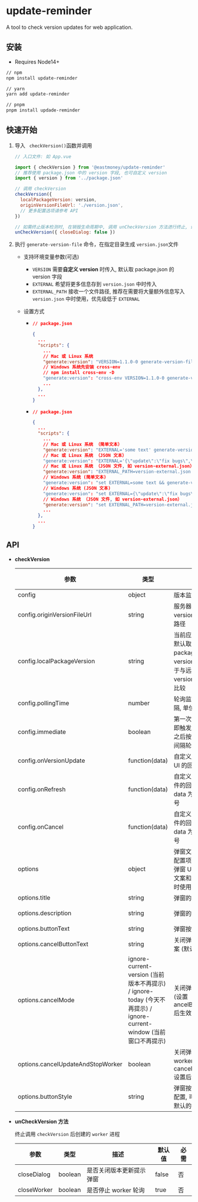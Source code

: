 # update-reminder

A tool to check version updates for web application.

## 安装

- Requires Node14+

```bash
// npm
npm install update-reminder

// yarn
yarn add update-reminder

// pnpm
pnpm install updade-reminder
```

## 快速开始

1. 导入 ` checkVersion()`函数并调用

   ```javascript
   // 入口文件: 如 App.vue

   import { checkVersion } from '@eastmoney/update-reminder'
   // 推荐使用 package.json 中的 version 字段, 也可自定义 version
   import { version } from '../package.json'

   // 调用 checkVersion
   checkVersion({
     localPackageVersion: version,
     originVersionFileUrl: './version.json',
     // 更多配置选项请参考 API
   })

   // 如需终止版本检测时, 在销毁生命周期中, 调用 unCheckVersion 方法进行终止, 详情参见 API
   unCheckVersion({ closeDialog: false })
   ```

2. 执行 `generate-version-file` 命令，在指定目录生成 `version.json`文件

   - 支持环境变量参数(可选)

     - `VERSION` 需要**自定义 version** 时传入, 默认取 package.json 的 version 字段
     - `EXTERNAL` 希望将更多信息存到 `version.json` 中时传入
     - `EXTERNAL_PATH` 接收一个文件路径, 推荐在需要将大量额外信息写入 `version.json` 中时使用，优先级低于 `EXTERNAL`

   - 设置方式

     - ```json
       // package.json

       {
         ...
         "scripts": {
           ...
           // Mac 或 Linux 系统
           "generate:version": "VERSION=1.1.0-0 generate-version-file dist public"
           // Windows 系统先安装 cross-env
           // npm install cross-env -D
           "generate:version": "cross-env VERSION=1.1.0-0 generate-version-file dist public"
           ...
         },
         ...
       }
       ```

     - ```json
       // package.json

       {
         ...
         "scripts": {
           ...
           // Mac 或 Linux 系统 （简单文本）
           "generate:version": "EXTERNAL='some text' generate-version-file dist public"
           // Mac 或 Linux 系统 （JSON 文本）
           "generate:version": "EXTERNAL='{\"update\":\"fix bugs\",\"content\":\"some tips\"}' generate-version-file dist public"
           // Mac 或 Linux 系统 （JSON 文件, 如 version-external.json）
           "generate:version": "EXTERNAL_PATH=version-external.json generate-version-file dist public"
           // Windows 系统 (简单文本)
           "generate:version": "set EXTERNAL=some text && generate-version-file dist public"
           // Windows 系统 (JSON 文本)
           "generate:version": "set EXTERNAL={\"update\":\"fix bugs\",\"content\":\"some tips\"} && generate-version-file dist public"
           // Windows 系统 （JSON 文件, 如 version-external.json）
           "generate:version": "set EXTERNAL_PATH=version-external.json && generate-version-file dist public"
           ...
         },
         ...
       }

       ```

## API

- **checkVersion**

  | 参数                              | 类型                                                                                                               | 描述                                                                                          | 默认值                 | 必需 |
  | --------------------------------- | ------------------------------------------------------------------------------------------------------------------ | --------------------------------------------------------------------------------------------- | ---------------------- | ---- |
  | config                            | object                                                                                                             | 版本监测配置项                                                                                |                        | 是   |
  | config.originVersionFileUrl       | string                                                                                                             | 服务器上的 version.json 文件路径                                                              |                        | 是   |
  | config.localPackageVersion        | string                                                                                                             | 当前应用版本号, 默认取 package.json 的 version 字段, 用于与远程服务器的 version.json 文件比较 |                        | 是   |
  | config.pollingTime                | number                                                                                                             | 轮询监测的时间间隔, 单位 ms                                                                   | 5000                   | 否   |
  | config.immediate                  | boolean                                                                                                            | 第一次访问时, 立即触发版本监测, 之后按自定义时间间隔轮询                                      | false                  | 否   |
  | config.onVersionUpdate            | function(data)                                                                                                     | 自定义版本提示 UI 的回调函数                                                                  |                        | 否   |
  | config.onRefresh                  | function(data)                                                                                                     | 自定义 refresh 事件的回调函数, data 为最新版本号                                              |                        | 否   |
  | config.onCancel                   | function(data)                                                                                                     | 自定义 cancel 事件的回调函数, data 为最新版本号                                               |                        | 否   |
  | options                           | object                                                                                                             | 弹窗文案和主题的配置项 (不自定义弹窗 UI, 但有修改文案和主题的需求时使用)                      |                        | 否   |
  | options.title                     | string                                                                                                             | 弹窗的标题                                                                                    | 提示                   | 否   |
  | options.description               | string                                                                                                             | 弹窗的描述                                                                                    | 检测到新版本           | 否   |
  | options.buttonText                | string                                                                                                             | 弹窗按钮 text                                                                                 | 刷新                   | 否   |
  | options.cancelButtonText          | string                                                                                                             | 关闭弹窗按钮的文案 (默认不展示)                                                               |                        | 否   |
  | options.cancelMode                | ignore-current-version (当前版本不再提示) / ignore-today (今天不再提示) / ignore-current-window (当前窗口不再提示) | 关闭弹窗的模式 (设置 ancelButtonText 后生效)                                                  | ignore-current-version | 否   |
  | options.cancelUpdateAndStopWorker | boolean                                                                                                            | 关闭弹窗时, 停止 worker (当 cancelButtonText 设置后生效)                                      | false                  | 否   |
  | options.buttonStyle               | string                                                                                                             | 弹窗按钮的 css 配置, 可以覆盖掉默认的按钮样式                                                 |                        | 否   |

- **unCheckVersion 方法**

  终止调用 `checkVersion` 后创建的 `worker` 进程

  | 参数        | 类型    | 描述                     | 默认值 | 必需 |
  | ----------- | ------- | ------------------------ | ------ | ---- |
  | closeDialog | boolean | 是否关闭版本更新提示弹窗 | false  | 否   |
  | closeWorker | boolean | 是否停止 worker 轮询     | true   | 否   |
